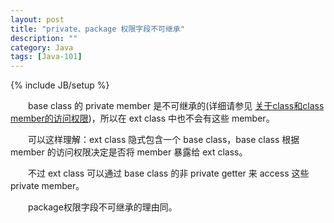 ```yaml
---
layout: post
title: "private、package 权限字段不可继承"
description: ""
category: Java
tags: [Java-101]
---
```

{% include JB/setup %}

　　base class 的 private member 是不可继承的(详细请参见 [关于class和class member的访问权限](/java/2009/03/19/accessibility-of-class-and-class-member/))，所以在 ext class 中也不会有这些 member。

　　可以这样理解：ext class 隐式包含一个 base class，base class 根据 member 的访问权限决定是否将 member 暴露给 ext class。

　　不过 ext class 可以通过 base class 的非 private getter 来 access 这些 private member。

　　package权限字段不可继承的理由同。
